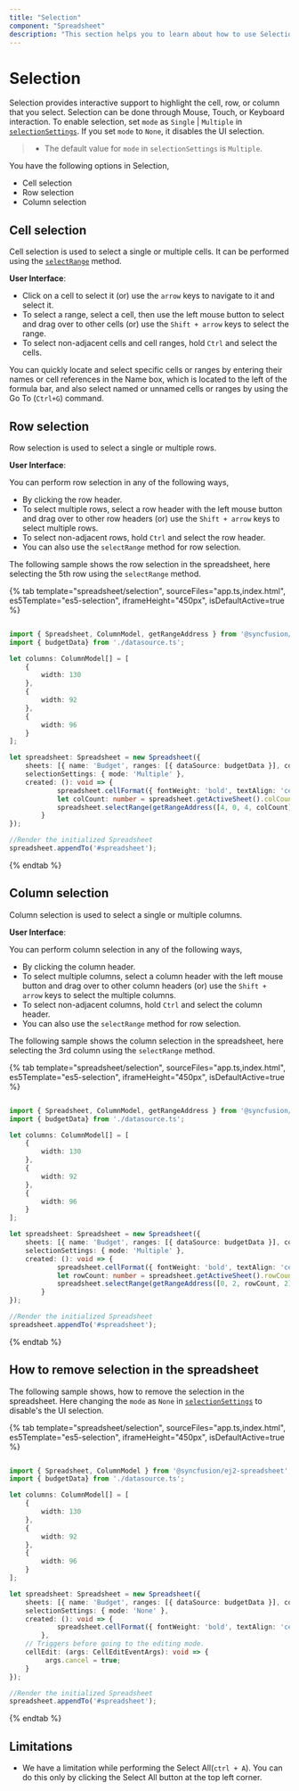 ```yaml
---
title: "Selection"
component: "Spreadsheet"
description: "This section helps you to learn about how to use Selection support in the Spreadsheet control."
---
```


# Selection

Selection provides interactive support to highlight the cell, row, or column that you select. Selection can be done through Mouse, Touch, or Keyboard interaction. To enable selection, set `mode` as `Single` | `Multiple` in [`selectionSettings`](../api/spreadsheet/#selectionsettings). If you set `mode` to `None`, it disables the UI selection.

> * The default value for `mode` in  `selectionSettings` is `Multiple`.

You have the following options in Selection,

* Cell selection
* Row selection
* Column selection

## Cell selection

Cell selection is used to select a single or multiple cells. It can be performed using the [`selectRange`](../api/spreadsheet/#selectRange) method.

**User Interface**:

* Click on a cell to select it (or) use the `arrow` keys to navigate to it and select it.
* To select a range, select a cell, then use the left mouse button to select and drag over to other cells (or) use the `Shift + arrow` keys to select the range.
* To select non-adjacent cells and cell ranges, hold `Ctrl` and select the cells.

You can quickly locate and select specific cells or ranges by entering their names or cell references in the Name box, which is located to the left of the formula bar, and also select named or unnamed cells or ranges by using the Go To (`Ctrl+G`) command.

## Row selection

Row selection is used to select a single or multiple rows.

**User Interface**:

You can perform row selection in any of the following ways,

* By clicking the row header.
* To select multiple rows, select a row header with the left mouse button and drag over to other row headers (or) use the `Shift + arrow` keys to select multiple rows.
* To select non-adjacent rows, hold `Ctrl` and select the row header.
* You can also use the `selectRange` method for row selection.

The following sample shows the row selection in the spreadsheet, here selecting the 5th row using the `selectRange` method.

{% tab template="spreadsheet/selection", sourceFiles="app.ts,index.html", es5Template="es5-selection", iframeHeight="450px", isDefaultActive=true %}

```typescript

import { Spreadsheet, ColumnModel, getRangeAddress } from '@syncfusion/ej2-spreadsheet';
import { budgetData} from './datasource.ts';

let columns: ColumnModel[] = [
    {
        width: 130
    },
    {
        width: 92
    },
    {
        width: 96
    }
];

let spreadsheet: Spreadsheet = new Spreadsheet({
    sheets: [{ name: 'Budget', ranges: [{ dataSource: budgetData }], columns: columns }],
    selectionSettings: { mode: 'Multiple' },
    created: (): void => {
            spreadsheet.cellFormat({ fontWeight: 'bold', textAlign: 'center', verticalAlign: 'middle' }, 'A1:D1');
            let colCount: number = spreadsheet.getActiveSheet().colCount;
            spreadsheet.selectRange(getRangeAddress([4, 0, 4, colCount]));
        }
});

//Render the initialized Spreadsheet
spreadsheet.appendTo('#spreadsheet');

```

{% endtab %}

## Column selection

Column selection is used to select a single or multiple columns.

**User Interface**:

You can perform column selection in any of the following ways,

* By clicking the column header.
* To select multiple columns, select a column header with the left mouse button and drag over to other column headers (or) use the `Shift + arrow` keys to select the multiple columns.
* To select non-adjacent columns, hold `Ctrl` and select the column header.
* You can also use the `selectRange` method for row selection.

The following sample shows the column selection in the spreadsheet, here selecting the 3rd column using  the `selectRange` method.

{% tab template="spreadsheet/selection", sourceFiles="app.ts,index.html", es5Template="es5-selection", iframeHeight="450px", isDefaultActive=true %}

```typescript

import { Spreadsheet, ColumnModel, getRangeAddress } from '@syncfusion/ej2-spreadsheet';
import { budgetData} from './datasource.ts';

let columns: ColumnModel[] = [
    {
        width: 130
    },
    {
        width: 92
    },
    {
        width: 96
    }
];

let spreadsheet: Spreadsheet = new Spreadsheet({
    sheets: [{ name: 'Budget', ranges: [{ dataSource: budgetData }], columns: columns }],
    selectionSettings: { mode: 'Multiple' },
    created: (): void => {
            spreadsheet.cellFormat({ fontWeight: 'bold', textAlign: 'center', verticalAlign: 'middle' }, 'A1:D1');
            let rowCount: number = spreadsheet.getActiveSheet().rowCount;
            spreadsheet.selectRange(getRangeAddress([0, 2, rowCount, 2]));
        }
});

//Render the initialized Spreadsheet
spreadsheet.appendTo('#spreadsheet');

```

{% endtab %}

## How to remove selection in the spreadsheet

The following sample shows, how to remove the selection in the spreadsheet. Here changing the `mode` as `None` in [`selectionSettings`](../api/spreadsheet/#selectionsettings) to disable's the UI selection.

{% tab template="spreadsheet/selection", sourceFiles="app.ts,index.html", es5Template="es5-selection", iframeHeight="450px", isDefaultActive=true %}

```typescript

import { Spreadsheet, ColumnModel } from '@syncfusion/ej2-spreadsheet';
import { budgetData} from './datasource.ts';

let columns: ColumnModel[] = [
    {
        width: 130
    },
    {
        width: 92
    },
    {
        width: 96
    }
];

let spreadsheet: Spreadsheet = new Spreadsheet({
    sheets: [{ name: 'Budget', ranges: [{ dataSource: budgetData }], columns: columns }],
    selectionSettings: { mode: 'None' },
    created: (): void => {
            spreadsheet.cellFormat({ fontWeight: 'bold', textAlign: 'center', verticalAlign: 'middle' }, 'A1:D1');
        },
    // Triggers before going to the editing mode.
    cellEdit: (args: CellEditEventArgs): void => {
         args.cancel = true;
    }
});

//Render the initialized Spreadsheet
spreadsheet.appendTo('#spreadsheet');

```

{% endtab %}

## Limitations

* We have a limitation while performing the Select All(`ctrl + A`). You can do this only by clicking the Select All button at the top left corner.